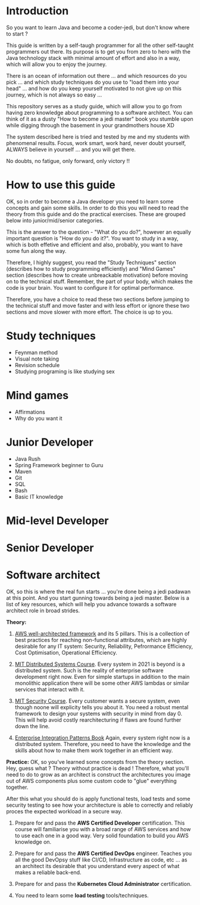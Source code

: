# Introduction 

So you want to learn Java and become a coder-jedi, but don't know where to start ? 

This guide is written by a self-taugh programmer for all the other self-taught programmers out there. 
Its purpose is to get you from zero to hero with the Java technology stack with minimal amount of effort 
and also in a way, which will allow you to enjoy the journey. 

There is an ocean of information out there ... and which resources do you pick ... and which study
techniques do you use to "load them into your head" ... and how do you keep yourself motivated to not give up 
on this journey, which is not always so easy ... 

This repository serves as a study guide, which will allow you to go from having zero knowledge about programming 
to a software architect. You can think of it as a dusty "How to become a jedi master" book you stumble upon while
digging through the basement in your grandmothers house XD

The system described here is tried and tested by me and my students with phenomenal results. 
Focus, work smart, work hard, never doubt yourself, ALWAYS believe in yourself ... and you will get there. 

No doubts, no fatigue, only forward, only victory !!

# How to use this guide

OK, so in order to become a Java developer you need to learn some concepts and gain some skills. 
In order to do this you will need to read the theory from this guide and do the practical exercises.
These are grouped below into junior/mid/senior categories.

This is the answer to the question - "What do you do?", however an equally important question is 
"How do you do it?". You want to study in a way, which is both effetive and efficient and also, probably, 
you want to have some fun along the way. 

Therefore, I highly suggest, you read the "Study Techniques" section (describes how to study programming efficiently) and 
"Mind Games" section (describes how to create unbreackable motivation) before moving on to the technical stuff. 
Remember, the part of your body, which makes the code is your brain.
You want to configure it for optimal performance.

Therefore, you have a choice to read these two sections before jumping to the technical stuff and move faster and with less effort 
or ignore these two sections and move slower with more effort. The choice is up to you. 

# Study techniques
- Feynman method 
- Visual note taking
- Revision schedule 
- Studying programing is like studying sex

# Mind games 
- Affirmations
- Why do you want it 

# Junior Developer 

- Java Rush
- Spring Framework beginner to Guru 
- Maven 
- Git 
- SQL 
- Bash 
- Basic IT knowledge

# Mid-level Developer 
# Senior Developer 
# Software architect
OK, so this is where the real fun starts ... you're done being a jedi padawan at this point. And you start gunning towards being a jedi master.
Below is a list of key resources, which will help you advance towards a software architect role in broad strides.

**Theory:**
1) [AWS well-architected framework](https://aws.amazon.com/architecture/well-architected/) and its 5 pillars. This is a collection of best practices for reaching non-functional attributes, which are highly desirable for any IT system: Security, Reliability, Pefrormance Efficiency, Cost Optimisation, Operational Efficiency.

2) [MIT Distributed Systems Course](https://www.youtube.com/channel/UC_7WrbZTCODu1o_kfUMq88g). Every system in 2021 is beyond is a distributed system. Such is the reality of enterprise software development right now. Even for simple startups in addition to the main monolithic application there will be some other AWS lambdas or similar services that interact with it.

3) [MIT Security Course](https://youtube.com/playlist?list=PLA6Ht2dJt3SKN3z4S6nOvuJtesDXbly7S). Every customer wants a secure system, even though noone will explicity tells you about it. You need a robust mental framework to design your systems with security in mind from day 0. This will help avoid costly rearchitecturing if flaws are found further down the line. 

4) [Enterprise Integration Patterns Book](https://www.enterpriseintegrationpatterns.com/) Again, every system right now is a distributed system. Therefore, you need to have the knowledge and the skills about how to make them work together in an efficient way. 

**Practice:**
OK, so you've learned some concepts from the theory section. Hey, guess what ? Theory without practice is dead !
Therefore, what you'll need to do to grow as an architect is construct the architectures you image out of AWS components
plus some custom code to "glue" everything together.

After this what you should do is apply functional tests, load tests and some security testing to see how your architecture 
is able to correctly and reliably proces the expected workload in a secure way. 

1) Prepare for and pass the **AWS Certified Developer** certification. 
This course will familiarise you with a broad range of AWS services and how to use each one in a good way.
Very solid foundation to build you AWS knowledge on.

2) Prepare for and pass the **AWS Certified DevOps** engineer. 
Teaches you all the good DevOpsy stuff like CI/CD, Infrastructure as code, etc ... as an architect its desirable that you 
understand every aspect of what makes a reliable back-end.

3) Prepare for and pass the **Kubernetes Cloud Administrator** certification.
4) You need to learn some **load testing** tools/techniques.

 
